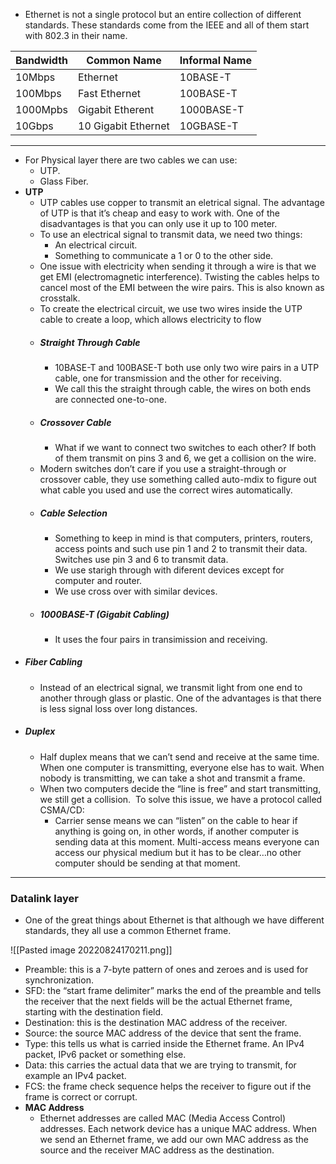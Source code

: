 - Ethernet is not a single protocol but an entire collection of different standards. These standards come from the IEEE and all of them start with 802.3 in their name.

Bandwidth | Common Name | Informal Name 
---------|-------|---
10Mbps | Ethernet | 10BASE-T
100Mbps| Fast Ethernet | 100BASE-T
1000Mpbs | Gigabit Etherent | 1000BASE-T
10Gbps | 10 Gigabit Ethernet | 10GBASE-T	


-- -
- For Physical layer there are two cables we can use:
	- UTP.
	- Glass Fiber.
- **UTP**
	- UTP cables use copper to transmit an eletrical signal. The advantage of UTP is that it’s cheap and easy to work with. One of the disadvantages is that you can only use it up to 100 meter.
	- To use an electrical signal to transmit data, we need two things:
		-   An electrical circuit.
		-   Something to communicate a 1 or 0 to the other side.
	- One issue with electricity when sending it through a wire is that we get EMI (electromagnetic interference). Twisting the cables helps to cancel most of the EMI between the wire pairs. This is also known as crosstalk.
	- To create the electrical circuit, we use two wires inside the UTP cable to create a loop, which allows electricity to flow
	- ##### Straight Through Cable
		- 10BASE-T and 100BASE-T both use only two wire pairs in a UTP cable, one for transmission and the other for receiving.
		- We call this the straight through cable, the wires on both ends are connected one-to-one.
	- ##### Crossover Cable
		- What if we want to connect two switches to each other? If both of them transmit on pins 3 and 6, we get a collision on the wire.
	- Modern switches don’t care if you use a straight-through or crossover cable, they use something called auto-mdix to figure out what cable you used and use the correct wires automatically.
	- ##### Cable Selection
		- Something to keep in mind is that computers, printers, routers, access points and such use pin 1 and 2 to transmit their data. Switches use pin 3 and 6 to transmit data.
		- We use starigh through with diferent devices except for computer and router.
		- We use cross over with similar devices.
	- ##### 1000BASE-T (Gigabit Cabling)
		- It uses the four pairs in transimission and receiving.
- ##### Fiber Cabling
	- Instead of an electrical signal, we transmit light from one end to another through glass or plastic. One of the advantages is that there is less signal loss over long distances.
- ##### Duplex
	- Half duplex means that we can’t send and receive at the same time. When one computer is transmitting, everyone else has to wait. When nobody is transmitting, we can take a shot and transmit a frame.
	- When two computers decide the “line is free” and start transmitting, we still get a collision.  To solve this issue, we have a protocol called CSMA/CD:
		- Carrier sense means we can “listen” on the cable to hear if anything is going on, in other words, if another computer is sending data at this moment. Multi-access means everyone can access our physical medium but it has to be clear…no other computer should be sending at that moment.
****
### Datalink layer
- One of the great things about Ethernet is that although we have different standards, they all use a common Ethernet frame.


 ![[Pasted image 20220824170211.png]]
-   Preamble: this is a 7-byte pattern of ones and zeroes and is used for synchronization.
-   SFD: the “start frame delimiter” marks the end of the preamble and tells the receiver that the next fields will be the actual Ethernet frame, starting with the destination field.
-   Destination: this is the destination MAC address of the receiver.
-   Source: the source MAC address of the device that sent the frame.
-   Type: this tells us what is carried inside the Ethernet frame. An IPv4 packet, IPv6 packet or something else.
-   Data: this carries the actual data that we are trying to transmit, for example an IPv4 packet.
-   FCS: the frame check sequence helps the receiver to figure out if the frame is correct or corrupt.
- **MAC  Address**
	- Ethernet addresses are called MAC (Media Access Control) addresses. Each network device has a unique MAC address. When we send an Ethernet frame, we add our own MAC address as the source and the receiver MAC address as the destination.